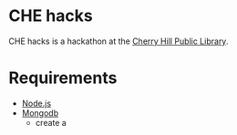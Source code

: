 CHE hacks
==========================
CHE hacks is a hackathon at the [Cherry Hill Public Library](https://goo.gl/SsJoqy).

Requirements
============
*	[Node.js](https://nodejs.org/download/)
*	[Mongodb](http://docs.mongodb.org/manual/installation/)
	*	create a 

